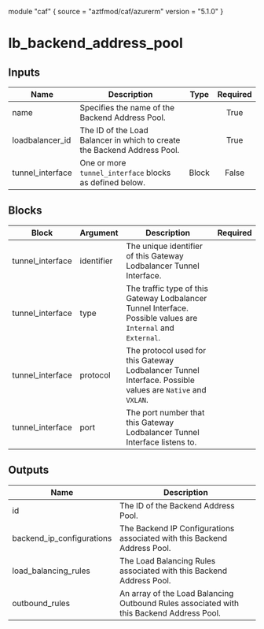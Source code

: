 module "caf" {
  source  = "aztfmod/caf/azurerm"
  version = "5.1.0"
}

# lb_backend_address_pool

## Inputs
| Name | Description | Type | Required |
|------|-------------|------|:--------:|
|name| Specifies the name of the Backend Address Pool.||True|
|loadbalancer_id| The ID of the Load Balancer in which to create the Backend Address Pool.||True|
|tunnel_interface| One or more `tunnel_interface` blocks as defined below.| Block |False|

## Blocks
| Block | Argument | Description | Required |
|-------|----------|-------------|----------|
|tunnel_interface|identifier| The unique identifier of this Gateway Lodbalancer Tunnel Interface.|||True|
|tunnel_interface|type| The traffic type of this Gateway Lodbalancer Tunnel Interface. Possible values are `Internal` and `External`.|||True|
|tunnel_interface|protocol| The protocol used for this Gateway Lodbalancer Tunnel Interface. Possible values are `Native` and `VXLAN`.|||True|
|tunnel_interface|port| The port number that this Gateway Lodbalancer Tunnel Interface listens to.|||True|

## Outputs
| Name | Description |
|------|-------------|
|id|The ID of the Backend Address Pool.|||
|backend_ip_configurations|The Backend IP Configurations associated with this Backend Address Pool.|||
|load_balancing_rules|The Load Balancing Rules associated with this Backend Address Pool.|||
|outbound_rules|An array of the Load Balancing Outbound Rules associated with this Backend Address Pool.|||
